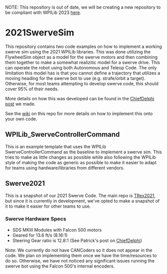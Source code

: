 NOTE: This repository is out of date, we will be creating a new repository to be compliant with WPILib 2023 [here](https://github.com/4201VitruvianBots/2023SwerveSim).

# 2021SwerveSim
This repository contains two code examples on how to implement a working swerve sim using the 2021 WPILib libraries. This was done utilizing the FlywheelSim object as a model for the swerve motors and then combining them together to make a somewhat realizitic model for a swerve drive. This can operate the robot using both Autonomous and Teleop Code. The only limitation this model has is that you cannot define a trajectory that utilizes a moving heading for the swerve bot to use (e.g. strafe/orbit a target). Otherwise, for most teams attempting to develop swerve code, this should cover 95% of their needs.

More details on how this was developed can be found in the [ChiefDelphi post](https://www.chiefdelphi.com/t/simulating-a-swerve-drive-with-the-2021-wpilib-libraries/393534) we made.

See the [wiki](https://github.com/4201VitruvianBots/2021SwerveSim/wiki) on this repo for more details on how to implement this onto your own code.

## WPILib_SwerveControllerCommand
This is an example template that uses the WPILib SwerveControllerCommand as the baseline to implement a swerve sim. This tries to make as little changes as possible while also following the WPILib style of making the code as generic as possible to make it easier to adapt for teams using hardware/libraries from different vendors.

## Swerve2021
This is a snapshot of our 2021 Swerve Code. The main repo is [TRex2021](https://github.com/4201VitruvianBots/TRex2021), but since it is currently in development, we've opted to make a snapshot of it to make it easier for other teams to use.

### Swerve Hardware Specs
* SDS MKIII Modules with Falcon 500 motors
* Geared for 13.6 ft/s (8.16:1)
* Steering Gear ratio is 12.8:1 (See Patrick's post on [ChiefDelphi](https://www.chiefdelphi.com/t/sds-mk3-swerve-module/388331/60))

Note: We currently do not have CANCoders so it does not appear in the code. We plan on implementing them once we have the time/resources to do so. Otherwise, we have not noticed any significant issues running the swerve bot using the Falcon 500's internal encoders.

